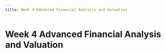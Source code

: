 ```yaml
---
title: Week 4 Advanced Financial Analysis and Valuation
---
```


# Week 4 Advanced Financial Analysis and Valuation

